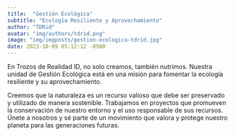 ```yaml
---
title:  "Gestión Ecológica"
subtitle: "Ecología Resiliente y Aprovechamiento"
author: "TDRid"
avatar: "img/authors/tdrid.png"
image: "img/imgposts/gestion-ecologica-tdrid.jpg"
date: 2023-10-09 05:12:12 -0500
---
```

<!-- Imagen: Incluye una imagen que refleje la diversidad cultural y el sentido de comunidad. -->

En Trozos de Realidad ID, no solo creamos, también nutrimos. Nuestra unidad de Gestión Ecológica está en una misión para fomentar la ecología resiliente y su aprovechamiento.

Creemos que la naturaleza es un recurso valioso que debe ser preservado y utilizado de manera sostenible. Trabajamos en proyectos que promueven la conservación de nuestro entorno y el uso responsable de sus recursos. Únete a nosotros y sé parte de un movimiento que valora y protege nuestro planeta para las generaciones futuras.
